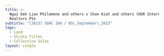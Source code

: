```yaml
---
title: >-
  Ngui Gek Lian Philomene and others v Chan Kiat and others (HSR International
  Realtors Pte
subtitle: "[2013] SGHC 166 / 03\_September\_2013"
tags:
  - Land
  - Strata Titles
  - Collective Sales
layout: single
---
```


